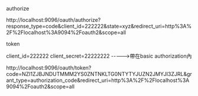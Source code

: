 authorize

http://localhost:9096/oauth/authorize?response_type=code&client_id=222222&state=xyz&redirect_uri=http%3A%2F%2Flocalhost%3A9094%2Foauth2&scope=all


token

client_id=222222 client_secret=22222222 ----->帶在basic authorization內

http://localhost:9096/oauth/token?code=NZI1ZJBJNDUTMMM2YS0ZNTNKLTG0NTYTYJUZN2JMYJI3ZJRL&grant_type=authorization_code&redirect_uri=http%3A%2F%2Flocalhost%3A9094%2Foauth2&scope=all
